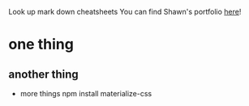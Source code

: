 Look up mark down cheatsheets
You can find Shawn's portfolio [here](https://buffalocheck.github.io)!
# one thing
## another thing
* more things
npm install materialize-css
